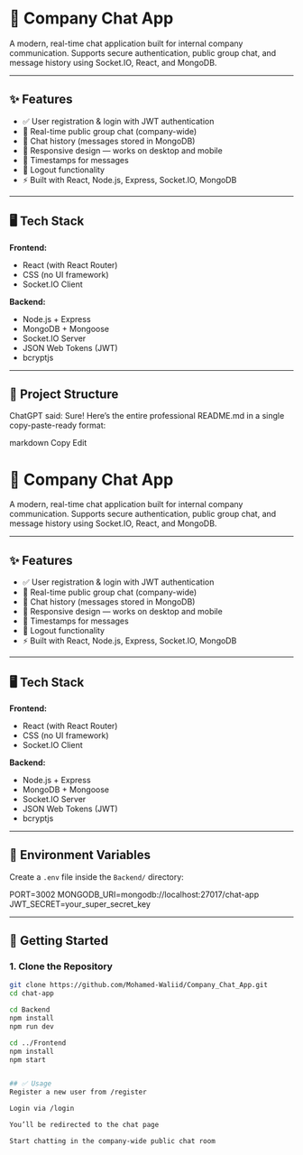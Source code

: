 # 🏢 Company Chat App

A modern, real-time chat application built for internal company communication. Supports secure authentication, public group chat, and message history using Socket.IO, React, and MongoDB.

---

## ✨ Features

- ✅ User registration & login with JWT authentication  
- 💬 Real-time public group chat (company-wide)  
- 📜 Chat history (messages stored in MongoDB)  
- 📱 Responsive design — works on desktop and mobile  
- 🧾 Timestamps for messages  
- 🚪 Logout functionality  
- ⚡ Built with React, Node.js, Express, Socket.IO, MongoDB  

---

## 🖥️ Tech Stack

**Frontend:**
- React (with React Router)
- CSS (no UI framework)
- Socket.IO Client

**Backend:**
- Node.js + Express
- MongoDB + Mongoose
- Socket.IO Server
- JSON Web Tokens (JWT)
- bcryptjs

---

## 📁 Project Structure

ChatGPT said:
Sure! Here’s the entire professional README.md in a single copy-paste-ready format:

markdown
Copy
Edit
# 🏢 Company Chat App

A modern, real-time chat application built for internal company communication. Supports secure authentication, public group chat, and message history using Socket.IO, React, and MongoDB.

---

## ✨ Features

- ✅ User registration & login with JWT authentication  
- 💬 Real-time public group chat (company-wide)  
- 📜 Chat history (messages stored in MongoDB)  
- 📱 Responsive design — works on desktop and mobile  
- 🧾 Timestamps for messages  
- 🚪 Logout functionality  
- ⚡ Built with React, Node.js, Express, Socket.IO, MongoDB  

---

## 🖥️ Tech Stack

**Frontend:**
- React (with React Router)
- CSS (no UI framework)
- Socket.IO Client

**Backend:**
- Node.js + Express
- MongoDB + Mongoose
- Socket.IO Server
- JSON Web Tokens (JWT)
- bcryptjs

---

## 🔐 Environment Variables

Create a `.env` file inside the `Backend/` directory:

PORT=3002
MONGODB_URI=mongodb://localhost:27017/chat-app
JWT_SECRET=your_super_secret_key

---

## 🚀 Getting Started

### 1. Clone the Repository

```bash
git clone https://github.com/Mohamed-Waliid/Company_Chat_App.git
cd chat-app

cd Backend
npm install
npm run dev

cd ../Frontend
npm install
npm start


## ✅ Usage
Register a new user from /register

Login via /login

You’ll be redirected to the chat page

Start chatting in the company-wide public chat room
